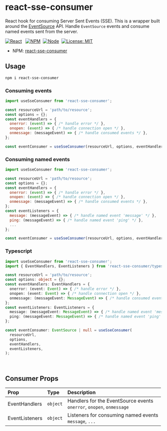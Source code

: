 # react-sse-consumer
React hook for consuming Server Sent Events (SSE). This is a wrapper built around the [EventSource](https://developer.mozilla.org/en-US/docs/Web/API/EventSource) API. Handle `EventSource` events and consume named events sent from the server.

[![React](https://img.shields.io/badge/React-v18.2.0-%2361DBFB)](https://github.com/heshanera/react-sse-consumer) &nbsp;
[![NPM](https://img.shields.io/badge/NPM-v8.19.2-%23CC3534)](https://github.com/heshanera/react-sse-consumer)&nbsp;
[![Node](https://img.shields.io/badge/Node-v18.11.0-%233C873A)](https://github.com/heshanera/react-sse-consumer)&nbsp;
[![License: MIT](https://img.shields.io/badge/License-MIT-blue)](https://github.com/heshanera/react-sse-consumer/blob/master/LICENSE)&nbsp;

- NPM: [react-sse-consumer](https://www.npmjs.com/package/react-sse-consumer)

## Usage
```bash
npm i react-sse-consumer
```

### Consuming events
```js
import useSseConsumer from 'react-sse-consumer';

const resourceUrl = 'path/to/resource';
const options = {};
const eventHandlers = {
  onerror: (event) => { /* handle error */ },
  onopen: (event) => { /* handle connection open */ },
  onmessage: (messageEvent) => { /* handle consumed events */ },
};

const eventConsumer = useSseConsumer(resourceUrl, options, eventHandlers);
```

### Consuming named events
```js
import useSseConsumer from 'react-sse-consumer';

const resourceUrl = 'path/to/resource';
const options = {};
const eventHandlers = {
  onerror: (event) => { /* handle error */ },
  onopen: (event) => { /* handle connection open */ },
  onmessage: (messageEvent) => { /* handle consumed events */ },
};
const eventListeners = {
  message: (messageEvent) => { /* handle named event 'message' */ },
  ping: (messageEvent) => { /* handle named event 'ping' */ },
  ...
};

const eventConsumer = useSseConsumer(resourceUrl, options, eventHandlers, eventListeners);
```

### Typescript
```ts
import useSseConsumer from 'react-sse-consumer';
import { EventHandlers, EventListeners } from 'react-sse-consumer/types';

const resourceUrl = 'path/to/resource';
const options: object = {};
const eventHandlers: EventHandlers = {
  onerror: (event: Event) => { /* handle error */ },
  onopen: (event: Event) => { /* handle connection open */ },
  onmessage: (messageEvent: MessageEvent) => { /* handle consumed events */ },
};
const eventListeners: EventListeners = {
  message: (messageEvent: MessageEvent) => { /* handle named event 'message' */ },
  ping: (messageEvent: MessageEvent) => { /* handle named event 'ping' */ },
};

const eventConsumer: EventSource | null = useSseConsumer(
  resourceUrl,
  options,
  eventHandlers,
  eventListeners,
);
```

<br/>

## Consumer Props

| Prop             | Type       | Description                                                                                                                                                                                             |
| :--------------- | :--------- | :------------------------------------------------------------------------------------------------------------------------------------------------------------------------------------------------------ |
| EventHandlers        | `object`   | Handlers for the EventSource events <br /> <code>onerror</code>, <code>onopen</code>, <code>onmessage</code>                                                         |
| EventListeners           | `object`  | Listeners for consuming named events <br /> <code>message</code>, <code>...</code>  |

